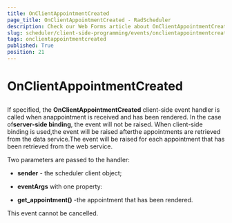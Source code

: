 ```yaml
---
title: OnClientAppointmentCreated
page_title: OnClientAppointmentCreated - RadScheduler
description: Check our Web Forms article about OnClientAppointmentCreated.
slug: scheduler/client-side-programming/events/onclientappointmentcreated
tags: onclientappointmentcreated
published: True
position: 21
---
```


# OnClientAppointmentCreated



## 

If specified, the **OnClientAppointmentCreated** client-side event handler is called when anappointment is received and has been rendered. In the case of**server-side binding**, the event will not be raised. When client-side binding is used,the event will be raised afterthe appointments are retrieved from the data service.The event will be raised for each appointment that has been retrieved from the web service.

Two parameters are passed to the handler:

* **sender** - the scheduler client object;

* **eventArgs** with one property:

* **get_appointment()** -the appointment that has been rendered.

This event cannot be cancelled.
